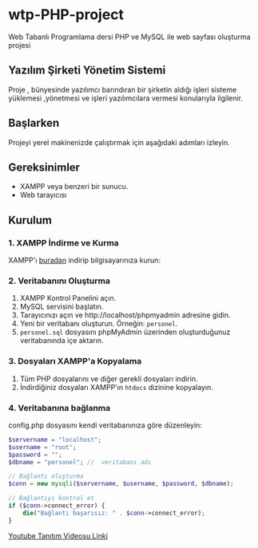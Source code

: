 # wtp-PHP-project
Web Tabanlı Programlama dersi PHP ve MySQL ile web sayfası oluşturma projesi

## Yazılım Şirketi Yönetim Sistemi
Proje , bünyesinde yazılımcı barındıran bir şirketin aldığı işleri sisteme yüklemesi ,yönetmesi ve işleri yazılımcılara vermesi konularıyla ilgilenir.

## Başlarken
Projeyi yerel makinenizde çalıştırmak için aşağıdaki adımları izleyin.
## Gereksinimler
- XAMPP veya benzeri bir sunucu.
- Web tarayıcısı 

## Kurulum
### 1. XAMPP İndirme ve Kurma
XAMPP'ı [buradan](https://www.apachefriends.org/tr/index.html) indirip bilgisayarınıza kurun:

### 2. Veritabanını Oluşturma
1. XAMPP Kontrol Panelini açın.
2. MySQL servisini başlatın.
3. Tarayıcınızı açın ve http://localhost/phpmyadmin adresine gidin.
4. Yeni bir veritabanı oluşturun. Örneğin: `personel`.
5. `personel.sql` dosyasını phpMyAdmin üzerinden oluşturduğunuz veritabanında içe aktarın.

### 3. Dosyaları XAMPP'a Kopyalama
1. Tüm PHP dosyalarını ve diğer gerekli dosyaları indirin.
2. İndirdiğiniz dosyaları XAMPP'ın `htdocs` dizinine kopyalayın.

### 4. Veritabanına bağlanma
config.php dosyasını kendi veritabanınıza göre düzenleyin:
```php
$servername = "localhost";
$username = "root";
$password = "";
$dbname = "personel"; //  veritabanı adı 

// Bağlantı oluşturma
$conn = new mysqli($servername, $username, $password, $dbname);

// Bağlantıyı kontrol et
if ($conn->connect_error) {
    die("Bağlantı başarısız: " . $conn->connect_error);
}
```

[Youtube Tanıtım Videosu Linki](https://www.youtube.com/watch?v=GQvDbDIk1pc)



